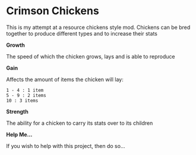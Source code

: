 # Crimson Chickens

This is my attempt at a resource chickens style mod. Chickens can be bred together to produce different types and to increase their stats

**Growth**

The speed of which the chicken grows, lays and is able to reproduce

**Gain**

Affects the amount of items the chicken will lay:

    1 - 4 : 1 item
    5 - 9 : 2 items
    10 : 3 items

**Strength**

The ability for a chicken to carry its stats over to its children

**Help Me...**

If you wish to help with this project, then do so...
